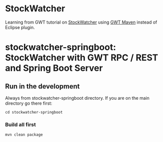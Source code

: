 # StockWatcher

Learning from GWT tutorial on [StockWatcher](http://www.gwtproject.org/doc/latest/tutorial/gettingstarted.html) using [GWT Maven](https://tbroyer.github.io/gwt-maven-plugin/) instead of Eclipse plugin.


# stockwatcher-springboot: StockWatcher with GWT RPC / REST and Spring Boot Server

## Run in the development

Always from stockwatcher-springboot directory. If you are on the main directory go there first:

```
cd stockwatcher-springboot
```

### Build all first

```
mvn clean package
```
